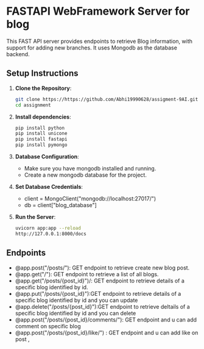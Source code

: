 # FASTAPI WebFramework Server for blog


This FAST API server provides endpoints to retrieve Blog information, with support for adding new branches. It uses Mongodb as the database backend.

## Setup Instructions

1. **Clone the Repository**:
   ```bash
   git clone https://https://github.com/Abhi19990628/assigment-9AI.git
   cd assignment

2. **Install dependencies**:
   ```bash
   pip install python
   pip install unicone
   pip install fastapi
   pip install pymongo

3. **Database Configuration**:
    * Make sure you have mongodb installed and running.
    * Create a new mongodb database for the project.
4. **Set Database Credentials**:
   * client = MongoClient("mongodb://localhost:27017/")
   * db = client["blog_database"]
  

5. **Run the Server**:
   ```bash
   uvicorn app:app --reload
   http://127.0.0.1:8000/docs


## Endpoints

 * @app.post("/posts/"): GET endpoint to retrieve create new blog post.
 * @app.get("/"): GET endpoint to retrieve a list of all blogs.
 * @app.get("/posts/{post_id}")/: GET endpoint to retrieve details of a specific blog identified by id.
 * @app.put("/posts/{post_id}"):GET endpoint to retrieve details of a specific blog identified by id and you can update
 * @app.delete("/posts/{post_id}"):GET endpoint to retrieve deltails of a specific blog identified by id and you can delete
 * @app.post("/posts/{post_id}/comments/"): GET endpoint and u can add comment on specific blog
 * @app.post("/posts/{post_id}/like/") : GET endpoint and u can add  like on post ,
